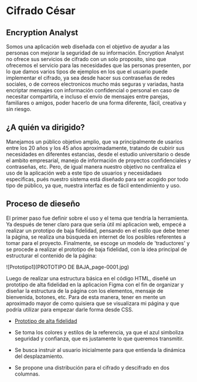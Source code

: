 # Cifrado César

## Encryption Analyst

Somos una aplicación web diseñada con el objetivo de ayudar a las personas con mejorar la seguridad de su información. Encryption Analyst no ofrece sus servicios de cifrado con un solo proposito, sino que ofrecemos el servicio para las necesidades que las personas presenten, por lo que damos varios tipos de ejemplos en los que el usuario puede implementar el cifrado, ya sea desde hacer sus contraseñas de redes sociales, o de correos electronicos mucho más seguras y variadas, hasta encriptar mensajes con información confidencial o personal en caso de necesitar compartirla, e incluso el envío de mensajes entre parejas, familiares o amigos, poder hacerlo de una forma diferente, fácil, creativa y sin riesgo.

## ¿A quién va dirigido?

Manejamos un público objetivo amplio, que va principalmente de usarios entre los 20 años y los 45 años aproximadamente, tratando de cubirir sus necesidades en diferentes estancias, desde el estudio universitario o desde el ambito empresarial, manejo de información de proyectos confidenciales y contraseñas, etc. Pero, de igual manera nuestro objetivo no centraliza el uso de la aplicación web a este tipo de usuarios y necesidadaes especificas, pués nuestro sistema está diseñado para ser acogido por todo tipo de público, ya que, nuestra interfaz es de fácil entendimiento y uso.

## Proceso de dieseño

El primer paso fue definir sobre el uso y el tema que tendría la herramienta. Ya después de tener claro para que sería útil mi aplicacion web, empecé a realizar un prototipo de baja fidelidad, pensando en el estilo que debe tener la página, se realiza una búsqueda en internet de los posibles referentes a tomar para el proyecto. Finalmente, se escoge un modelo de 'traductores' y se procede a realizar el prototipo de baja fidelidad, con la idea principal de estructurar el contenido de la página:

![Prototipo1](PROTOTIPO DE BAJA_page-0001.jpg)

Luego de realizar una estructura básica en el código HTML, diseñé un prototipo de alta fidelidad en la aplicacion Figma con el fin de organizar y diseñar la estructura de la página con los elementos, mensaje de bienvenida, botones, etc. Para de esta manera, tener en mente un aproximado mayor de como quisiera que se visualizara mi página y que podría utilizar para empezar darle forma desde CSS.

 * [Prototipo de alta fidelidad](https://www.figma.com/file/BY15XE3BXOcokerbW4a7zT/Untitled?node-id=0%3A1)

 * Se toma los colores y estilos de la referencia, ya que el azul simboliza seguridad y confianza, que es justamente lo que queremos transmitir.
 * Se busca instruir al usuario inicialmente para que entienda la dinámica del desplazamiento.
 * Se propone una distribución para el cifrado y descifrado en dos columnas.